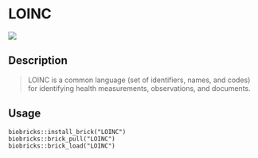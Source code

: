 # LOINC

<a href="https://github.com/biobricks-ai/LOINC/actions"><img src="https://github.com/biobricks-ai/LOINC/actions/workflows/bricktools-check.yaml/badge.svg?branch=master"/></a>

## Description

>LOINC is a common language (set of identifiers, names, and codes) for identifying health measurements, observations, and documents. 

## Usage
```{R}
biobricks::install_brick("LOINC")
biobricks::brick_pull("LOINC")
biobricks::brick_load("LOINC")
```
